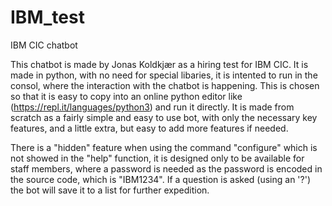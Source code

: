 # IBM_test
IBM CIC chatbot

This chatbot is made by Jonas Koldkjær as a hiring test for IBM CIC.
It is made in python, with no need for special libaries, it is intented to run in the consol, where the interaction with the chatbot is happening. This is chosen so that it is easy to copy into an online python editor like (https://repl.it/languages/python3) and run it directly. It is made from scratch as a fairly simple and easy to use bot, with only the necessary key features, and a little extra, but easy to add more features if needed. 

There is a "hidden" feature when using the command "configure" which is not showed in the "help" function, it is designed only to be available for staff members, where a password is needed as the password is encoded in the source code, which is "IBM1234". If a question is asked (using an '?') the bot will save it to a list for further expedition.    
